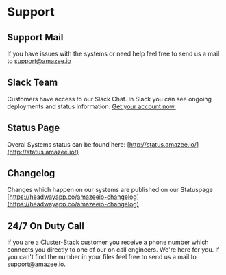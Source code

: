 # Support

## Support Mail
If you have issues with the systems or need help feel free to send us a mail to support@amazee.io

## Slack Team
Customers have access to our Slack Chat. In Slack you can see ongoing deployments and status information: [Get your account now.](https://slackinvite.me/to/amazeeio)

## Status Page
Overal Systems status can be found here:  [http://status.amazee.io/](http://status.amazee.io/)

## Changelog
Changes which happen on our systems are published on our Statuspage [https://headwayapp.co/amazeeio-changelog](https://headwayapp.co/amazeeio-changelog)

## 24/7 On Duty Call
If you are a Cluster-Stack customer you receive a phone number which connects you directly to one of our on call engineers. We're here for you. If you can't find the number in your files feel free to send us a mail to support@amazee.io.
